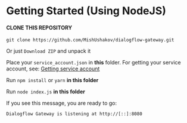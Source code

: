 # Getting Started (Using NodeJS)

#### CLONE THIS REPOSITORY

```
git clone https://github.com/MishUshakov/dialogflow-gateway.git
```

Or just `Download ZIP` and unpack it

Place your `service_account.json` in **this** folder. For getting your service account, see: [Getting service account](https://github.com/MishUshakov/dialogflow-gateway#getting-service-account)

Run `npm install` or `yarn` **in this folder**

Run `node index.js` **in this folder**

If you see this message, you are ready to go: 

```
Dialogflow Gateway is listening at http://[::]:8080
```